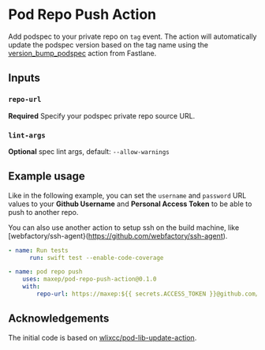 # Pod Repo Push Action

Add podspec to your private repo on `tag` event. The action will automatically update the podspec version based on the tag name using the [version_bump_podspec](https://docs.fastlane.tools/actions/version_bump_podspec/) action from Fastlane.

## Inputs

### `repo-url`

**Required** Specify your podspec private repo source URL.

### `lint-args`

**Optional** spec lint args, default: `--allow-warnings`

## Example usage

Like in the following example, you can set the `username` and `password` URL values to your __Github Username__ and __Personal Access Token__ to be able to push to another repo.

You can also use another action to setup ssh on the build machine, like [webfactory/ssh-agent}(https://github.com/webfactory/ssh-agent).

```yml
- name: Run tests
      run: swift test --enable-code-coverage

- name: pod repo push
    uses: maxep/pod-repo-push-action@0.1.0
    with:
        repo-url: https://maxep:${{ secrets.ACCESS_TOKEN }}@github.com/maxep/cocoapods-specs.git 
```

## Acknowledgements

The initial code is based on [wlixcc/pod-lib-update-action](https://github.com/wlixcc/pod-lib-update-action).
